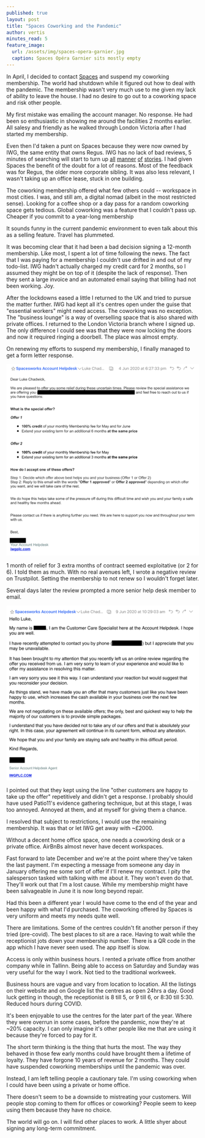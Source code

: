 ```yaml
---
published: true
layout: post
title: "Spaces Coworking and the Pandemic"
author: vertis
minutes_read: 5
feature_image:
  url: /assets/img/spaces-opera-garnier.jpg
  caption: Spaces Opéra Garnier sits mostly empty
---
```


In April, I decided to contact [Spaces](https://spacesworks.com) and suspend my coworking membership.  The world had shutdown while it figured out how to deal with the pandemic. The membership wasn't very much use to me given my lack of ability to leave the house. I had no desire to go out to a coworking space and risk other people.
 
My first mistake was emailing the account manager. No response. He had been so enthusiastic in showing me around the facilities 2 months earlier. All salesy and friendly as he walked through London Victoria after I had started my membership.

Even then I'd taken a punt on Spaces because they were now owned by IWG, the same entity that owns Regus. IWG has no lack of bad reviews, 5 minutes of searching will start to turn up [all](https://www.linkedin.com/pulse/regus-review-stay-away-shilo-burt/) [manner](https://regus-sucks.com/) [of](https://www.trustpilot.com/review/regus.com) [stories](https://www.trustpilot.com/review/www.spacesworks.com). I had given Spaces the benefit of the doubt for a lot of reasons. Most of the feedback was for Regus, the older more corporate sibling. It was also less relevant, I wasn't taking up an office lease, stuck in one building.
 
The coworking membership offered what few others could -- workspace in most cities. I was, and still am, a digital nomad (albeit in the most restricted sense). Looking for a coffee shop or a day pass for a random coworking space gets tedious. Global coworking was a feature that I couldn't pass up. Cheaper if you commit to a year-long membership
 
It sounds funny in the current pandemic environment to even talk about this as a selling feature. Travel has plummeted. 
 
It was becoming clear that it had been a bad decision signing a 12-month membership. Like most, I spent a lot of time following the news. The fact that I was paying for a membership I couldn't use drifted in and out of my todo-list. IWG hadn't actually charged my credit card for 2 months, so I assumed they might be on top of it (despite the lack of response). Then they sent a large invoice and an automated email saying that billing had not been working. Joy.
 
After the lockdowns eased a little I returned to the UK and tried to pursue the matter further. IWG had kept all it's centres open under the guise that "essential workers" might need access. The coworking was no exception. The "business lounge" is a way of overselling space that is also shared with private offices. I returned to the London Victoria branch where I signed up. The only difference I could see was that they were now locking the doors and now it required ringing a doorbell. The place was almost empty.
 
On renewing my efforts to suspend my membership, I finally managed to get a form letter response.
 
!["Offer from IWGPLC"](/assets/img/spaces-offer.png)
 
1 month of relief for 3 extra months of contract seemed exploitative (or 2 for 6). I told them as much. With no real avenues left, I wrote a negative review on Trustpilot. Setting the membership to not renew so I wouldn't forget later.


 
Several days later the review prompted a more senior help desk member to email. 

!["Review Response from IWGPLC"](/assets/img/spaces-review-response.png)

I pointed out that they kept using the line "other customers are happy to take up the offer" repetitively and didn't get a response. I probably should have used Patio11's evidence gathering technique, but at this stage, I was too annoyed. Annoyed at them, and at myself for giving them a chance.
 
I resolved that subject to restrictions, I would use the remaining membership. It was that or let IWG get away with ~£2000.
 
Without a decent home office space, one needs a coworking desk or a private office. AirBnBs almost never have decent workspaces.
 
Fast forward to late December and we're at the point where they've taken the last payment. I'm expecting a message from someone any day in January offering me some sort of offer if I'll renew my contract. I pity the salesperson tasked with talking with me about it. They won't even do that. They'll work out that I'm a lost cause. While my membership might have been salvageable in June it is now long beyond repair.
 
Had this been a different year I would have come to the end of the year and been happy with what I'd purchased. The coworking offered by Spaces is very uniform and meets my needs quite well.
 
There are limitations. Some of the centres couldn't fit another person if they tried (pre-covid). The best places to sit are a race. Having to wait while the receptionist jots down your membership number. There is a QR code in the app which I have never seen used. The app itself is slow.
 
Access is only within business hours. I rented a private office from another company while in Tallinn. Being able to access on Saturday and Sunday was very useful for the way I work. Not tied to the traditional workweek.
 
Business hours are vague and vary from location to location. All the listings on their website and on Google list the centres as open 24hrs a day. Good luck getting in though, the receptionist is 8 till 5, or 9 till 6, or 8:30 till 5:30. Reduced hours during COVID.
 
It's been enjoyable to use the centres for the later part of the year. Where they were overrun in some cases, before the pandemic, now they're at ~20% capacity. I can only imagine it's other people like me that are using it because they're forced to pay for it.
 
The short term thinking is the thing that hurts the most. The way they behaved in those few early months could have brought them a lifetime of loyalty. They have forgone 10 years of revenue for 2 months. They could have suspended coworking memberships until the pandemic was over.
 
Instead, I am left telling people a cautionary tale. I'm using coworking when I could have been using a private or home office.
 
There doesn't seem to be a downside to mistreating your customers. Will people stop coming to them for offices or coworking? People seem to keep using them because they have no choice.
 
The world will go on. I will find other places to work. A little shyer about signing any long-term commitment.

